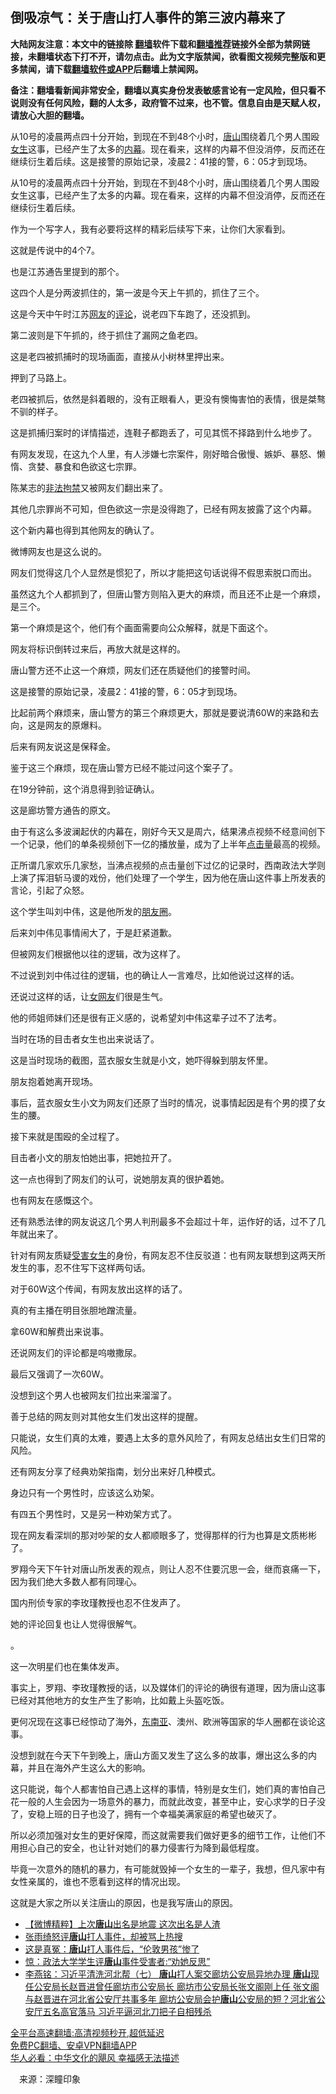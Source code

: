  <!-- 面包屑导航 --> <h2>倒吸凉气：关于唐山打人事件的第三波内幕来了</h2> <p class="notice"><b>大陆网友注意：本文中的链接除 <a href="https://github.com/bannedbook/fanqiang" >翻墙</a>软件下载和<a href="https://github.com/killgcd/justmysocks/blob/master/README.md">翻墙推荐</a>链接外全部为禁网链接，未翻墙状态下打不开，请勿点击。此为文字版禁闻，欲看图文视频完整版和更多禁闻，请下载<a href="https://github.com/bannedbook/fanqiang">翻墙软件或APP</a>后翻墙上禁闻网。</p><p>备注：翻墙看新闻非常安全，翻墙以真实身份发表敏感言论有一定风险，但只看不说则没有任何风险，翻的人太多，政府管不过来，也不管。信息自由是天赋人权，请放心大胆的翻墙。</b></p>  <div class="entry"> <p id="summary">从10号的凌晨两点四十分开始，到现在不到48个小时，<a href="https://www.bannedbook.org/bnews/tag/%E5%94%90%E5%B1%B1/" class="st_tag internal_tag" rel="tag" title="标签 唐山 下的日志">唐山</a>围绕着几个男人围殴<a href="https://www.bannedbook.org/bnews/tag/%e5%a5%b3%e7%94%9f/" class="st_tag internal_tag" rel="tag" title="标签 女生 下的日志">女生</a>这事，已经产生了太多的<span class='wp_keywordlink_affiliate'><a href="https://www.bannedbook.org/bnews/ccpdope/" title="中共高层内幕" target="_blank">内幕</a></span>。现在看来，这样的内幕不但没消停，反而还在继续衍生着后续。这是接警的原始记录，凌晨2：41接的警，6：05才到现场。</p> <p>从10号的凌晨两点四十分开始，到现在不到48个小时，唐山围绕着几个男人围殴女生这事，已经产生了太多的内幕。现在看来，这样的内幕不但没消停，反而还在继续衍生着后续。</p> <p>作为一个写字人，我有必要将这样的精彩后续写下来，让你们大家看到。</p> <p>这就是传说中的4个7。</p> <p>也是江苏通告里提到的那个。</p> <p>这四个人是分两波抓住的，第一波是今天上午抓的，抓住了三个。</p> <p>这是今天中午时江苏<a href="https://www.bannedbook.org/bnews/tag/%e7%bd%91%e5%8f%8b/" class="st_tag internal_tag" rel="tag" title="标签 网友 下的日志">网友</a>的<span class='wp_keywordlink_affiliate'><a href="https://www.bannedbook.org/bnews/comments/" title="新闻评论" target="_blank">评论</a></span>，说老四下车跑了，还没抓到。</p> <p>第二波则是下午抓的，终于抓住了漏网之鱼老四。</p> <p>这是老四被抓捕时的现场画面，直接从小树林里押出来。</p> <p>押到了马路上。</p> <p>老四被抓后，依然是斜着眼的，没有正眼看人，更没有懊悔害怕的表情，很是桀骜不驯的样子。</p> <p>这是抓捕归案时的详情描述，连鞋子都跑丢了，可见其慌不择路到什么地步了。</p> <p>有网友发现，在这九个人里，有人涉嫌七宗案件，刚好暗合傲慢、嫉妒、暴怒、懒惰、贪婪、暴食和色欲这七宗罪。</p> <p>陈某志的<a href="https://www.bannedbook.org/bnews/tag/%e9%9d%9e%e6%b3%95%e6%8b%98%e7%a6%81/" class="st_tag internal_tag" rel="tag" title="标签 非法拘禁 下的日志">非法拘禁</a>又被网友们翻出来了。</p> <p>其他几宗罪尚不可知，但色欲这一宗是没得跑了，已经有网友披露了这个内幕。</p> <p>这个新内幕也得到其他网友的确认了。</p> <p>微博网友也是这么说的。</p> <p>网友们觉得这几个人显然是惯犯了，所以才能把这句话说得不假思索脱口而出。</p>  <p>虽然这九个人都抓到了，但唐山警方则陷入更大的麻烦，而且还不止是一个麻烦，是三个。</p> <p>第一个麻烦是这个，他们有个画面需要向公众解释，就是下面这个。</p> <p>网友将标识倒转过来后，再放大就是这样的。</p> <p>唐山警方还不止这一个麻烦，网友们还在质疑他们的接警时间。</p> <p>这是接警的原始记录，凌晨2：41接的警，6：05才到现场。</p> <p>比起前两个麻烦来，唐山警方的第三个麻烦更大，那就是要说清60W的来路和去向，这是网友的原爆料。</p> <p>后来有网友说这是保释金。</p> <p>鉴于这三个麻烦，现在唐山警方已经不能过问这个案子了。</p> <p>在19分钟前，这个消息得到验证确认。</p> <p>这是廊坊警方通告的原文。</p> <p>由于有这么多波澜起伏的内幕在，刚好今天又是周六，结果沸点视频不经意间创下一个记录，他们的单条视频创下一亿的播放量，成为了上半年<a href="https://www.bannedbook.org/bnews/tag/%E7%82%B9%E5%87%BB%E9%87%8F/" class="st_tag internal_tag" rel="tag" title="标签 点击量 下的日志">点击量</a>最高的视频。</p> <p>正所谓几家欢乐几家愁，当沸点视频的点击量创下过亿的记录时，西南政法大学则上演了挥泪斩马谡的戏份，他们处理了一个学生，因为他在唐山这件事上所发表的言论，引起了众怒。</p> <p>这个学生叫刘中伟，这是他所发的<a href="https://www.bannedbook.org/bnews/tag/%e6%9c%8b%e5%8f%8b%e5%9c%88/" class="st_tag internal_tag" rel="tag" title="标签 朋友圈 下的日志">朋友圈</a>。</p> <p>后来刘中伟见事情闹大了，于是赶紧道歉。</p> <p>但被网友们根据他以往的逻辑，改为这样了。</p> <p>不过说到刘中伟过往的逻辑，也的确让人一言难尽，比如他说过这样的话。</p> <p>还说过这样的话，让<a href="https://www.bannedbook.org/bnews/tag/%E5%A5%B3%E7%BD%91%E5%8F%8B/" class="st_tag internal_tag" rel="tag" title="标签 女网友 下的日志">女网友</a>们很是生气。</p> <p>他的师姐师妹们还是很有正义感的，说希望刘中伟这辈子过不了法考。</p>  <p>当时在场的目击者女生也出来说话了。</p> <p>这是当时现场的截图，蓝衣服女生就是小文，她吓得躲到朋友怀里。</p> <p>朋友抱着她离开现场。</p> <p>事后，蓝衣服女生小文为网友们还原了当时的情况，说事情起因是有个男的摸了女生的腰。</p> <p>接下来就是围殴的全过程了。</p> <p>目击者小文的朋友怕她出事，把她拉开了。</p> <p>这一点也得到了网友们的认可，说她朋友真的很护着她。</p> <p>也有网友在感慨这个。</p> <p>还有熟悉法律的网友说这几个男人判刑最多不会超过十年，运作好的话，过不了几年就出来了。</p> <p>针对有网友质疑<a href="https://www.bannedbook.org/bnews/tag/%E5%8F%97%E5%AE%B3%E5%A5%B3%E7%94%9F/" class="st_tag internal_tag" rel="tag" title="标签 受害女生 下的日志">受害女生</a>的身份，有网友忍不住反驳道：也有网友联想到这两天所发生的事，忍不住写下这样两句话。</p> <p>对于60W这个传闻，有网友放出这样的话了。</p> <p>真的有主播在明目张胆地蹭流量。</p> <p>拿60W和解费出来说事。</p> <p>还说网友们的评论都是呜嗷撒尿。</p> <p>最后又强调了一次60W。</p> <p>没想到这个男人也被网友们拉出来溜溜了。</p> <p>善于总结的网友则对其他女生们发出这样的提醒。</p> <p>只能说，女生们真的太难，要遇上太多的意外风险了，有网友总结出女生们日常的风险。</p>  <p>还有网友分享了经典劝架指南，划分出来好几种模式。</p> <p>身边只有一个男性时，应该这么劝架。</p> <p>有四五个男性时，又是另一种劝架方式了。</p> <p>现在网友看深圳的那对吵架的女人都顺眼多了，觉得那样的行为也算是文质彬彬了。</p> <p>罗翔今天下午针对唐山所发表的观点，则让人忍不住要沉思一会，继而哀痛一下，因为我们绝大多数人都有同理心。</p> <p>国内刑侦专家的李玫瑾教授也忍不住发声了。</p> <p>她的评论回复也让人觉得很解气。</p> <p>。</p> <p>这一次明星们也在集体发声。</p> <p>事实上，罗翔、李玫瑾教授的话，以及媒体们的评论的确很有道理，因为唐山这事已经对其他地方的女生产生了影响，比如戴上头盔吃饭。</p> <p>更何况现在这事已经惊动了海外，<a href="https://www.bannedbook.org/bnews/tag/%e4%b8%9c%e5%8d%97%e4%ba%9a/" class="st_tag internal_tag" rel="tag" title="标签 东南亚 下的日志">东南亚</a>、澳州、欧洲等国家的华人圈都在谈论这事。</p> <p>没想到就在今天下午到晚上，唐山方面又发生了这么多的故事，爆出这么多的内幕，并且在海外产生这么大的影响。</p> <p>这只能说，每个人都害怕自己遇上这样的事情，特别是女生们，她们真的害怕自己花一般的人生会因为一场意外的暴力，而就此改变，甚至中止，安心求学的日子没了，安稳上班的日子也没了，拥有一个幸福美满家庭的希望也破灭了。</p> <p>所以必须加强对女生的更好保障，而这就需要我们做好更多的细节工作，让他们不用担心自己的安全，也让针对她们的暴力侵害行为降到最低程度。</p> <p>毕竟一次意外的随机的暴力，有可能就毁掉一个女生的一辈子，我想，但凡家中有女性亲属的，谁也不愿看到这样的情况出现。</p> <p>这就是大家之所以关注唐山的原因，也是我写唐山的原因。</p> <div id="taboola-mid-1"></div>  <ul class='op-related-articles' title='相关阅读'> <li><a href='https://www.bannedbook.org/bnews/topimagenews/20220613/1745002.html' target='_blank'>【微博精粹】上次<b>唐山</b>出名是地震 这次出名是人渣</a></li> <li><a href='https://www.bannedbook.org/bnews/yule/20220613/1744997.html' target='_blank'>张雨绮怒评<b>唐山</b>打人事件，却被骂上热搜</a></li> <li><a href='https://www.bannedbook.org/bnews/cnnews/20220613/1744996.html' target='_blank'>这是真冤：<b>唐山</b>打人事件后，“伦敦男孩”惨了</a></li> <li><a href='https://www.bannedbook.org/bnews/cbnews/20220613/1744987.html' target='_blank'>惊：政法大学学生评<b>唐山</b>事件受害者:“劝她反思”</a></li> <li><a href='https://www.bannedbook.org/bnews/comments/20220613/1744983.html' target='_blank'>李燕铭：习近平清洗河北帮（七） <b>唐山</b>打人案交廊坊公安局异地办理 <b>唐山</b>现任公安局长赵晋进曾任廊坊市公安局长 廊坊市公安局长张文阁刚上任 张文阁与赵晋进在河北省公安厅共事多年 廊坊公安局会护<b>唐山</b>公安局的短？河北省公安厅五名高官落马 习近平逼河北刀把子自相残杀</a></li> </ul> <p class="texttj"> <a href="https://github.com/bannedbook/fanqiang/wiki/V2ray%E6%9C%BA%E5%9C%BA" target="_blank">全平台高速翻墙:高清视频秒开,超低延迟</a><br/> <a href="https://github.com/bannedbook/fanqiang/wiki/%E7%A6%81%E9%97%BB%E7%BD%91%E5%AE%89%E5%8D%93%E7%BF%BB%E5%A2%99%E6%96%B0%E9%97%BBAPP" target="_blank">免费PC翻墙、安卓VPN翻墙APP</a><br/> <a href="https://www.bannedbook.org/bnews/comments/20220220/1694796.html" target="_blank">华人必看：中华文化的飓风 幸福感无法描述</a> </p><p class="src-info">　来源：深瞳印象 </p> <a name='sharetosocial'></a>  <div style="margin-bottom:5px;padding-bottom:5px;clear:both"> <div id="archive-pix-1" class="banner-ads"> <!-- AuctionX Display platform tag START --> <div id="27602x728x90x621x_ADSLOT1" clicktrack="%%CLICK_URL_ESC%%"></div>  <!-- AuctionX Display platform tag END --> </div> <div id="archive-pix-2" class="banner-ads"> <!-- AuctionX Display platform tag START --> <div id="27556x300x250x621x_ADSLOT1" clicktrack="%%CLICK_URL_ESC%%" style="margin:0 auto;text-align:center"></div>  <!-- AuctionX Display platform tag END --> </div> </div>  <div id="archive-pix-1" class="banner-ads"> <!-- AuctionX Display platform tag START --> <div id="27603x728x90x621x_ADSLOT1" clicktrack="%%CLICK_URL_ESC%%"></div>  <!-- AuctionX Display platform tag END --> </div> </div><!--END ENTRY--> 